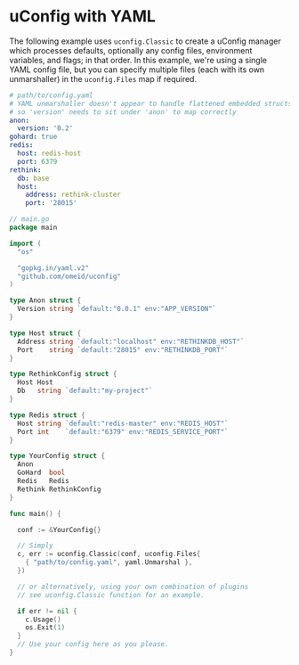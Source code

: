 # uConfig with YAML


The following example uses `uconfig.Classic` to create a uConfig manager which processes defaults, optionally any config files, environment variables, and flags; in that order.
In this example, we're using a single YAML config file, but you can specify multiple files (each with its own unmarshaller) in the `uconfig.Files` map if required.


```yaml
# path/to/config.yaml
# YAML unmarshaller doesn't appear to handle flattened embedded structs,
# so 'version' needs to sit under 'anon' to map correctly
anon:
  version: '0.2'
gohard: true
redis:
  host: redis-host
  port: 6379
rethink:
  db: base
  host:
    address: rethink-cluster
    port: '28015'
```

```go
// main.go
package main

import (
  "os"

  "gopkg.in/yaml.v2"
  "github.com/omeid/uconfig"
)

type Anon struct {
  Version string `default:"0.0.1" env:"APP_VERSION"`
}

type Host struct {
  Address string `default:"localhost" env:"RETHINKDB_HOST"`
  Port    string `default:"28015" env:"RETHINKDB_PORT"`
}

type RethinkConfig struct {
  Host Host
  Db   string `default:"my-project"`
}

type Redis struct {
  Host string `default:"redis-master" env:"REDIS_HOST"`
  Port int    `default:"6379" env:"REDIS_SERVICE_PORT"`
}

type YourConfig struct {
  Anon
  GoHard  bool
  Redis   Redis
  Rethink RethinkConfig
}

func main() {

  conf := &YourConfig{}

  // Simply
  c, err := uconfig.Classic(conf, uconfig.Files{
    { "path/to/config.yaml", yaml.Unmarshal },
  })

  // or alternatively, using your own combination of plugins
  // see uconfig.Classic function for an example.

  if err != nil {
    c.Usage()
    os.Exit(1)
  }
  // Use your config here as you please.
}

```
